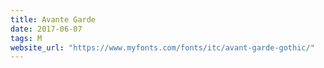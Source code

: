 ```yaml
---
title: Avante Garde
date: 2017-06-07
tags: M
website_url: "https://www.myfonts.com/fonts/itc/avant-garde-gothic/"
---
```

